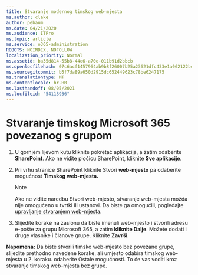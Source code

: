 ```yaml
---
title: Stvaranje modernog timskog web-mjesta
ms.author: clake
author: pebaum
ms.date: 04/21/2020
ms.audience: ITPro
ms.topic: article
ms.service: o365-administration
ROBOTS: NOINDEX, NOFOLLOW
localization_priority: Normal
ms.assetid: ba35d814-55b8-44e6-a70e-011b91d2bbcb
ms.openlocfilehash: 07c6acf1457964ab9b8f26007b25a23621dfc433e1a062122bd67039d793e350
ms.sourcegitcommit: b5f7da89a650d2915dc652449623c78be6247175
ms.translationtype: MT
ms.contentlocale: hr-HR
ms.lasthandoff: 08/05/2021
ms.locfileid: "54118936"
---
```

# <a name="create-a-microsoft-365-group-connected-team-site"></a>Stvaranje timskog Microsoft 365 povezanog s grupom

1. U gornjem lijevom kutu kliknite pokretač aplikacija, a zatim odaberite **SharePoint**. Ako ne vidite pločicu SharePoint, kliknite **Sve aplikacije**.
    
2. Pri vrhu stranice SharePoint kliknite Stvori **web-mjesto** pa odaberite mogućnost **Timskog web-mjesta.** 
    
    > [!NOTE]
    > Ako ne vidite naredbu Stvori web-mjesto, stvaranje web-mjesta možda nije omogućeno u tvrtki ili ustanovi. Da biste ga omogućili, pogledajte [upravljanje stvaranjem web-mjesta](https://go.microsoft.com/fwlink/?linkid=2009644). 
  
3. Slijedite korake na zaslonu da biste imenuli web-mjesto i stvorili adresu e-pošte za grupu Microsoft 365, a zatim **kliknite Dalje**. Možete dodati i druge vlasnike i članove grupe. Kliknite **Završi**.
  
 **Napomena:** Da biste stvorili timsko web-mjesto bez povezane grupe, slijedite prethodno navedene korake, ali umjesto odabira timskog web-mjesta u 2. koraku. odaberite Ostale mogućnosti. To će vas voditi kroz stvaranje timskog web-mjesta bez grupe. 
    

